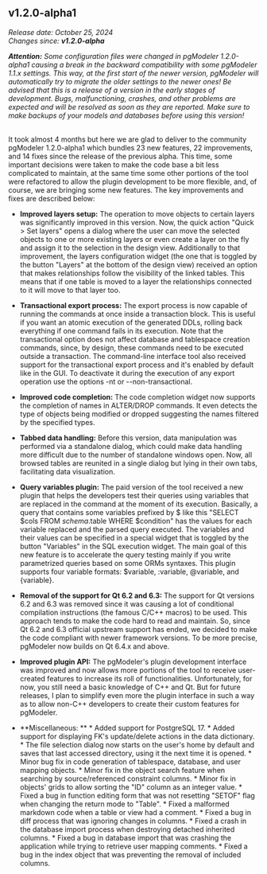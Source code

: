 v1.2.0-alpha1
------
<em>Release date: October 25, 2024</em><br/>
<em>Changes since: <strong>v1.2.0-alpha</strong></em><br/>

<em><strong>Attention:</strong> Some configuration files were changed in pgModeler 1.2.0-alpha1 causing a break in the backward compatibility with some pgModeler 1.1.x settings. This way, at the first start of the newer version, pgModeler will automatically try to migrate the older settings to the newer ones! Be advised that this is a release of a version in the early stages of development. Bugs, malfunctioning, crashes, and other problems are expected and will be resolved as soon as they are reported. Make sure to make backups of your models and databases before using this version!</em><br/><br/>

It took almost 4 months but here we are glad to deliver to the community pgModeler 1.2.0-alpha1 which bundles 23 new features, 22 improvements, and 14 fixes since the release of the previous alpha. This time, some important decisions were taken to make the code base a bit less complicated to maintain, at the same time some other portions of the tool were refactored to allow the plugin development to be more flexible, and, of course, we are bringing some new features. The key improvements and fixes are described below:<br/>

* **Improved layers setup:** The operation to move objects to certain layers was significantly improved in this version. Now, the quick action "Quick > Set layers" opens a dialog where the user can move the selected objects to one or more existing layers or even create a layer on the fly and assign it to the selection in the design view. Additionally to that improvement, the layers configuration widget (the one that is toggled by the button "Layers" at the bottom of the design view) received an option that makes relationships follow the visibility of the linked tables. This means that if one table is moved to a layer the relationships connected to it will move to that layer too.<br/>

* **Transactional export process:** The export process is now capable of running the commands at once inside a transaction block. This is useful if you want an atomic execution of the generated DDLs, rolling back everything if one command fails in its execution. Note that the transactional option does not affect database and tablespace creation commands, since, by design, these commands need to be executed outside a transaction. The command-line interface tool also received support for the transactional export process and it's enabled by default like in the GUI. To deactivate it during the execution of any export operation use the options -nt or --non-transactional. <br/>

* **Improved code completion:** The code completion widget now supports the completion of names in ALTER/DROP commands. It even detects the type of objects being modified or dropped suggesting the names filtered by the specified types. <br/>

* **Tabbed data handling:** Before this version, data manipulation was performed via a standalone dialog, which could make data handling more difficult due to the number of standalone windows open. Now, all browsed tables are reunited in a single dialog but lying in their own tabs, facilitating data visualization.

* **Query variables plugin:** The paid version of the tool received a new plugin that helps the developers test their queries using variables that are replaced in the command at the moment of its execution. Basically, a query that contains some variables prefixed by $ like this "SELECT $cols FROM $schema.$table WHERE $condition" has the values for each variable replaced and the parsed query executed. The variables and their values can be specified in a special widget that is toggled by the button "Variables" in the SQL execution widget. The main goal of this new feature is to accelerate the query testing mainly if you write parametrized queries based on some ORMs syntaxes. This plugin supports four variable formats: $variable, :variable, @variable, and {variable}.

* **Removal of the support for Qt 6.2 and 6.3:** The support for Qt versions 6.2 and 6.3 was removed since it was causing a lot of conditional compilation instructions (the famous C/C++ macros) to be used. This approach tends to make the code hard to read and maintain. So, since Qt 6.2 and 6.3 official upstream support has ended, we decided to make the code compliant with newer framework versions. To be more precise, pgModeler now builds on Qt 6.4.x and above.<br/>

* **Improved plugin API:** The pgModeler's plugin development interface was improved and now allows more portions of the tool to receive user-created features to increase its roll of functionalities. Unfortunately, for now, you still need a basic knowledge of C++ and Qt.  But for future releases, I plan to simplify even more the plugin interface in such a way as to allow non-C++ developers to create their custom features for pgModeler.<br/>

* **Miscellaneous: **
		* Added support for PostgreSQL 17.
		* Added support for displaying FK's update/delete actions in the data dictionary.
		* The file selection dialog now starts on the user's home by default and saves that last accessed directory, using it the next time it is opened.
		* Minor bug fix in code generation of tablespace, database, and user mapping objects.
		* Minor fix in the object search feature when searching by source/referenced constraint columns.
		* Minor fix in objects' grids to allow sorting the "ID" column as an integer value.
		* Fixed a bug in function editing form that was not resetting "SETOF" flag when changing the return mode to "Table".
		* Fixed a malformed markdown code when a table or view had a comment.
		* Fixed a bug in diff process that was ignoring changes in columns.
		* Fixed a crash in the database import process when destroying detached inherited columns.
		* Fixed a bug in database import that was crashing the application while trying to retrieve user mapping comments.
		* Fixed a bug in the index object that was preventing the removal of included columns.
